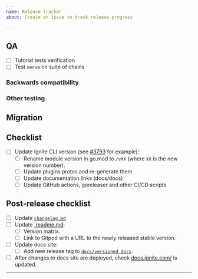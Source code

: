 ```yaml
---
name: Release tracker
about: Create an issue to track release progress

---
```


<!-- < < < < < < < < < < < < < < < < < < < < < < < < < < < < < < < < < ☺ 
v                            ✰  Thanks for opening an issue! ✰    
v    Before smashing the submit button please review the template.
v    Word of caution: poorly thought-out proposals may be rejected 
v                     without deliberation 
☺ > > > > > > > > > > > > > > > > > > > > > > > > > > > > > > > > >  -->

## QA

- [ ] Tutorial tests verification
- [ ] Test `serve` on suite of chains

### Backwards compatibility

<!-- List of tests that need be performed with previous
versions of cli to guarantee that no regression is introduced -->

### Other testing

## Migration

<!-- Link to migration document -->

## Checklist

<!-- Remove any items that are not applicable. -->

- [ ] Update Ignite CLI version (see [#3793](https://github.com/ignite/cli/pull/3793) for example):
  - [ ] Rename module version in go.mod to `/vXX` (where `XX` is the new version number).
  - [ ] Update plugins protos and re-generate them
  - [ ] Update documentation links (docs/docs)
  - [ ] Update GitHub actions, goreleaser and other CI/CD scripts

## Post-release checklist

- [ ] Update [`changelog.md`](https://github.com/ignite/cli/blob/main/changelog.md)
- [ ] Update [`readme.md](https://github.com/ignite/cli/blob/main/readme.md):
  - [ ] Version matrix.
  - [ ] Link to Gitpod with a URL to the newly released stable version.
- [ ] Update docs site:
  - [ ] Add new release tag to [`docs/versioned_docs`](https://github.com/ignite/cli/tree/main/docs/versioned_docs).
- [ ] After changes to docs site are deployed, check [docs.ignite.com/](https://docs.ignite.com/) is updated.

____
